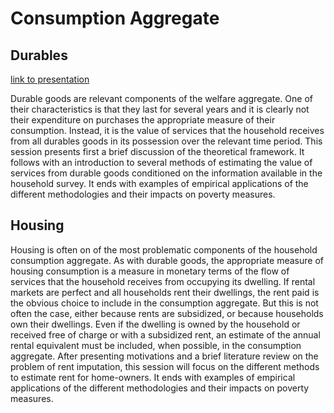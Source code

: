 # Consumption Aggregate

## Durables
[link to presentation](https://worldbank.github.io/Poverty_workshop_2019/Day3/Session%E2%80%8B2/durables.html#1)

Durable goods are relevant components of the welfare aggregate. One of their characteristics is that they last for several years and it is clearly not their expenditure on purchases the appropriate measure of their consumption. Instead, it is the value of services that the household receives from all durables goods in its possession over the relevant time period.
This session presents first a brief discussion of the theoretical framework. It follows with an introduction to several methods of estimating the value of services from durable goods conditioned on the information available in the household survey. It ends with examples of empirical applications of the different methodologies and their impacts on poverty measures.


## Housing

Housing is often on of the most problematic components of the household consumption aggregate. As with durable goods, the appropriate measure of housing consumption is a measure in monetary terms of the flow of services that the household receives from occupying its dwelling.  If rental markets are perfect and all households rent their dwellings, the rent paid is the obvious choice to include in the consumption aggregate. But this is not often the case, either because rents are subsidized, or because households own their dwellings. Even if the dwelling is owned by the household or received free of charge or with a subsidized rent, an estimate of the annual rental equivalent must be included, when possible, in the consumption aggregate.
After presenting motivations and a brief literature review on the problem of rent imputation, this session will focus on the different methods to estimate rent for home-owners. It ends with examples of empirical applications of the different methodologies and their impacts on poverty measures.
